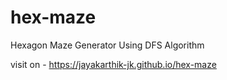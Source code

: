 # hex-maze

Hexagon Maze Generator Using DFS Algorithm

visit on - https://jayakarthik-jk.github.io/hex-maze
